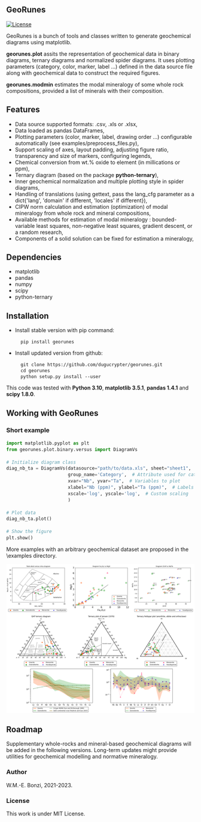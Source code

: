 
GeoRunes
----------
[![License](https://img.shields.io/github/license/dugucrypter/georunes)]()

GeoRunes is a bunch of tools and classes written to generate geochemical diagrams using matplotlib. 

**georunes.plot** assits the representation of geochemical data in binary diagrams, ternary diagrams and normalized spider diagrams. It uses plotting parameters (category, color, marker, label ...) defined in the data source file along with geochemical data to construct the required figures.

**georunes.modmin** estimates the modal mineralogy of some whole rock compositions, provided a list of minerals with their composition.

## Features

- Data source supported formats: .csv, .xls or .xlsx,
- Data loaded as pandas DataFrames,
- Plotting parameters (color, marker, label, drawing order ...) configurable automatically (see examples/preprocess_files.py),
- Support scaling of axes, layout padding, adjusting figure ratio, transparency and size of markers, configuring legends,
- Chemical conversion from wt.% oxide to element (in millications or ppm),
- Ternary diagram (based on the package **python-ternary**),
- Inner geochemical normalization and multiple plotting style in spider diagrams,
- Handling of translations (using gettext, pass the lang_cfg parameter as a dict{'lang', 'domain' if different, 'locales' if different}),
- CIPW norm calculation and estimation (optimization) of modal mineralogy from whole rock and mineral compositions,
- Available methods for estimation of modal mineralogy : bounded-variable least squares, non-negative least squares, gradient descent, or a random research,
- Components of a solid solution can be fixed for estimation a mineralogy,

## Dependencies

- matplotlib
- pandas
- numpy
- scipy
- python-ternary

## Installation

* Install stable version with pip command:

        pip install georunes

* Install updated version from github:

        git clone https://github.com/dugucrypter/georunes.git
        cd georunes
        python setup.py install --user


This code was tested with **Python 3.10**, **matplotlib 3.5.1**, **pandas 1.4.1** and **scipy 1.8.0**.

## Working with GeoRunes

### Short example

```python
import matplotlib.pyplot as plt
from georunes.plot.binary.versus import DiagramVs

# Initialize diagram class
diag_nb_ta = DiagramVs(datasource="path/to/data.xls", sheet="sheet1",
                       group_name='Category',  # Attribute used for categorization
                       xvar="Nb", yvar="Ta",  # Variables to plot
                       xlabel="Nb (ppm)", ylabel="Ta (ppm)",  # Labels to write in axes
                       xscale='log', yscale='log',  # Custom scaling
                       )

# Plot data
diag_nb_ta.plot()

# Show the figure
plt.show()
```

More examples with an arbitrary geochemical dataset are proposed in the \examples directory.

<img src="examples/preview.png">

## Roadmap

Supplementary whole-rocks and mineral-based geochemical diagrams will be added in the following versions. Long-term updates might provide utilities for geochemical modelling and normative mineralogy.

### Author

W.M.-E. Bonzi, 2021-2023.

### License

This work is under MIT License.